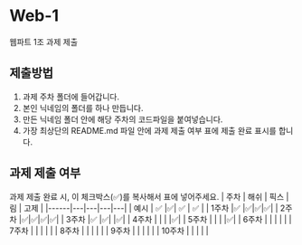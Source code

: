 # Web-1

웹파트 1조 과제 제출

## 제출방법

1. 과제 주차 폴더에 들어갑니다.
2. 본인 닉네임의 폴더를 하나 만듭니다.
3. 만든 닉네임 폴더 안에 해당 주차의 코드파일을 붙여넣습니다.
4. 가장 최상단의 README.md 파일 안에 과제 제출 여부 표에 제출 완료 표시를 합니다.

## 과제 제출 여부

과제 제출 완료 시, 이 체크박스(✅)를 복사해서 표에 넣어주세요.
| 주차 | 해쉬 | 픽스 | 림 | 고제 |
|------|---|---|---|---|
| 예시 | ✅ |✅| ✅ | ✅ |
| 1주차 |✅ |✅|✅|✅|
| 2주차 |✅|✅|✅|✅|
| 3주차 |✅ |✅| |✅|
| 4주차 | | | |✅|
| 5주차 | | | |✅|
| 6주차 | | | | |
| 7주차 | | | | |
| 8주차 | | | | |
| 9주차 | | | | |
| 10주차 | | | | |
